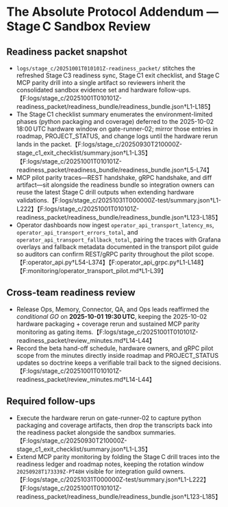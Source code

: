 # The Absolute Protocol Addendum — Stage C Sandbox Review

## Readiness packet snapshot
- `logs/stage_c/20251001T010101Z-readiness_packet/` stitches the refreshed Stage C3 readiness sync, Stage C1 exit checklist, and Stage C MCP parity drill into a single artifact so reviewers inherit the consolidated sandbox evidence set and hardware follow-ups.【F:logs/stage_c/20251001T010101Z-readiness_packet/readiness_bundle/readiness_bundle.json†L1-L185】
- The Stage C1 checklist summary enumerates the environment-limited phases (python packaging and coverage) deferred to the 2025-10-02 18:00 UTC hardware window on gate-runner-02; mirror those entries in roadmap, PROJECT_STATUS, and change logs until the hardware rerun lands in the packet.【F:logs/stage_c/20250930T210000Z-stage_c1_exit_checklist/summary.json†L1-L35】【F:logs/stage_c/20251001T010101Z-readiness_packet/readiness_bundle/readiness_bundle.json†L5-L74】
- MCP pilot parity traces—REST handshake, gRPC handshake, and diff artifact—sit alongside the readiness bundle so integration owners can reuse the latest Stage C drill outputs when extending hardware validations.【F:logs/stage_c/20251031T000000Z-test/summary.json†L1-L222】【F:logs/stage_c/20251001T010101Z-readiness_packet/readiness_bundle/readiness_bundle.json†L123-L185】
- Operator dashboards now ingest `operator_api_transport_latency_ms`, `operator_api_transport_errors_total`, and `operator_api_transport_fallback_total`, pairing the traces with Grafana overlays and fallback metadata documented in the transport pilot guide so auditors can confirm REST/gRPC parity throughout the pilot scope.【F:operator_api.py†L54-L374】【F:operator_api_grpc.py†L1-L148】【F:monitoring/operator_transport_pilot.md†L1-L39】

## Cross-team readiness review
- Release Ops, Memory, Connector, QA, and Ops leads reaffirmed the _conditional GO_ on **2025-10-01 19:30 UTC**, keeping the 2025-10-02 hardware packaging + coverage rerun and sustained MCP parity monitoring as gating items.【F:logs/stage_c/20251001T010101Z-readiness_packet/review_minutes.md†L14-L44】
- Record the beta hand-off schedule, hardware owners, and gRPC pilot scope from the minutes directly inside roadmap and PROJECT_STATUS updates so doctrine keeps a verifiable trail back to the signed decisions.【F:logs/stage_c/20251001T010101Z-readiness_packet/review_minutes.md†L14-L44】

## Required follow-ups
- Execute the hardware rerun on gate-runner-02 to capture python packaging and coverage artifacts, then drop the transcripts back into the readiness packet alongside the sandbox summaries.【F:logs/stage_c/20250930T210000Z-stage_c1_exit_checklist/summary.json†L1-L35】
- Extend MCP parity monitoring by folding the Stage C drill traces into the readiness ledger and roadmap notes, keeping the rotation window `20250928T173339Z-PT48H` visible for integration guild owners.【F:logs/stage_c/20251031T000000Z-test/summary.json†L1-L222】【F:logs/stage_c/20251001T010101Z-readiness_packet/readiness_bundle/readiness_bundle.json†L123-L185】
